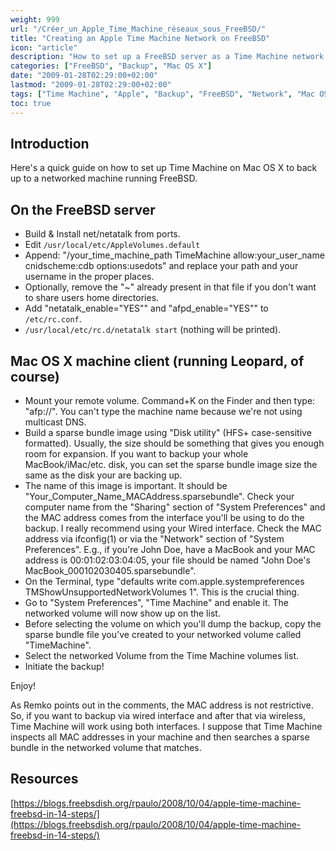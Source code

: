 ```yaml
---
weight: 999
url: "/Créer_un_Apple_Time_Machine_réseaux_sous_FreeBSD/"
title: "Creating an Apple Time Machine Network on FreeBSD"
icon: "article"
description: "How to set up a FreeBSD server as a Time Machine network backup destination for Mac OS X."
categories: ["FreeBSD", "Backup", "Mac OS X"]
date: "2009-01-28T02:29:00+02:00"
lastmod: "2009-01-28T02:29:00+02:00"
tags: ["Time Machine", "Apple", "Backup", "FreeBSD", "Network", "Mac OS X"]
toc: true
---
```


## Introduction

Here's a quick guide on how to set up Time Machine on Mac OS X to back up to a networked machine running FreeBSD.

## On the FreeBSD server

* Build & Install net/netatalk from ports.
* Edit `/usr/local/etc/AppleVolumes.default`
* Append: "/your_time_machine_path TimeMachine allow:your_user_name cnidscheme:cdb options:usedots" and replace your path and your username in the proper places.
* Optionally, remove the "~" already present in that file if you don't want to share users home directories.
* Add "netatalk_enable="YES"" and "afpd_enable="YES"" to `/etc/rc.conf`.
* `/usr/local/etc/rc.d/netatalk start` (nothing will be printed).

## Mac OS X machine client (running Leopard, of course)

* Mount your remote volume. Command+K on the Finder and then type: "afp://<machine IP address or local hostname if you have a local DNS server>". You can't type the machine name because we're not using multicast DNS.
* Build a sparse bundle image using "Disk utility" (HFS+ case-sensitive formatted). Usually, the size should be something that gives you enough room for expansion. If you want to backup your whole MacBook/iMac/etc. disk, you can set the sparse bundle image size the same as the disk your are backing up.
* The name of this image is important. It should be "Your_Computer_Name_MACAddress.sparsebundle". Check your computer name from the "Sharing" section of "System Preferences" and the MAC address comes from the interface you'll be using to do the backup. I really recommend using your Wired interface. Check the MAC address via ifconfig(1) or via the "Network" section of "System Preferences". E.g., if you're John Doe, have a MacBook and your MAC address is 00:01:02:03:04:05, your file should be named "John Doe's MacBook_000102030405.sparsebundle".
* On the Terminal, type "defaults write com.apple.systempreferences TMShowUnsupportedNetworkVolumes 1". This is the crucial thing.
* Go to "System Preferences", "Time Machine" and enable it. The networked volume will now show up on the list.
* Before selecting the volume on which you'll dump the backup, copy the sparse bundle file you've created to your networked volume called "TimeMachine".
* Select the networked Volume from the Time Machine volumes list.
* Initiate the backup!

Enjoy!

As Remko points out in the comments, the MAC address is not restrictive. So, if you want to backup via wired interface and after that via wireless, Time Machine will work using both interfaces. I suppose that Time Machine inspects all MAC addresses in your machine and then searches a sparse bundle in the networked volume that matches.

## Resources

[https://blogs.freebsdish.org/rpaulo/2008/10/04/apple-time-machine-freebsd-in-14-steps/](https://blogs.freebsdish.org/rpaulo/2008/10/04/apple-time-machine-freebsd-in-14-steps/)